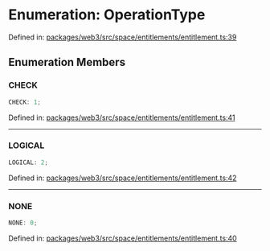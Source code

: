 # Enumeration: OperationType

Defined in: [packages/web3/src/space/entitlements/entitlement.ts:39](https://github.com/towns-protocol/towns/blob/0db1fd0ac7258e8db8cedfb6183e8eade8284fa1/packages/web3/src/space/entitlements/entitlement.ts#L39)

## Enumeration Members

### CHECK

```ts
CHECK: 1;
```

Defined in: [packages/web3/src/space/entitlements/entitlement.ts:41](https://github.com/towns-protocol/towns/blob/0db1fd0ac7258e8db8cedfb6183e8eade8284fa1/packages/web3/src/space/entitlements/entitlement.ts#L41)

***

### LOGICAL

```ts
LOGICAL: 2;
```

Defined in: [packages/web3/src/space/entitlements/entitlement.ts:42](https://github.com/towns-protocol/towns/blob/0db1fd0ac7258e8db8cedfb6183e8eade8284fa1/packages/web3/src/space/entitlements/entitlement.ts#L42)

***

### NONE

```ts
NONE: 0;
```

Defined in: [packages/web3/src/space/entitlements/entitlement.ts:40](https://github.com/towns-protocol/towns/blob/0db1fd0ac7258e8db8cedfb6183e8eade8284fa1/packages/web3/src/space/entitlements/entitlement.ts#L40)
